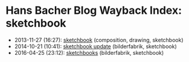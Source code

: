 # Hans Bacher Blog Wayback Index: sketchbook

* 2013-11-27 (16:27): [sketchbook](https://web.archive.org/web/https://one1more2time3.wordpress.com/2013/11/27/sketchbook/) (composition, drawing, sketchbook)
* 2014-10-21 (10:41): [sketchbook update](https://web.archive.org/web/https://one1more2time3.wordpress.com/2014/10/21/sketchbook-update/) (bilderfabrik, sketchbook)
* 2016-04-25 (23:12): [sketchbooks](https://web.archive.org/web/https://one1more2time3.wordpress.com/2016/04/25/sketchbooks/) (bilderfabrik, sketchbook)